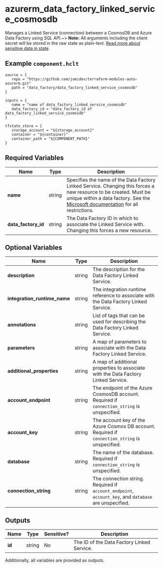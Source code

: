 # azurerm_data_factory_linked_service_cosmosdb

Manages a Linked Service (connection) between a CosmosDB and Azure Data Factory using SQL API.~> **Note:** All arguments including the client secret will be stored in the raw state as plain-text. [Read more about sensitive data in state](/docs/state/sensitive-data.html).

## Example `component.hclt`

```hcl
source = {
   repo = "https://github.com/jumidev/terraform-modules-auto-azurerm.git" 
   path = "data_factory/data_factory_linked_service_cosmosdb" 
}

inputs = {
   name = "name of data_factory_linked_service_cosmosdb" 
   data_factory_id = "data_factory_id of data_factory_linked_service_cosmosdb" 
}

tfstate_store = {
   storage_account = "${storage_account}" 
   container = "${container}" 
   container_path = "${COMPONENT_PATH}" 
}

```

## Required Variables

| Name | Type |  Description |
| ---- | --------- |  ----------- |
| **name** | string |  Specifies the name of the Data Factory Linked Service. Changing this forces a new resource to be created. Must be unique within a data factory. See the [Microsoft documentation](https://docs.microsoft.com/azure/data-factory/naming-rules) for all restrictions. | 
| **data_factory_id** | string |  The Data Factory ID in which to associate the Linked Service with. Changing this forces a new resource. | 

## Optional Variables

| Name | Type |  Description |
| ---- | --------- |  ----------- |
| **description** | string |  The description for the Data Factory Linked Service. | 
| **integration_runtime_name** | string |  The integration runtime reference to associate with the Data Factory Linked Service. | 
| **annotations** | string |  List of tags that can be used for describing the Data Factory Linked Service. | 
| **parameters** | string |  A map of parameters to associate with the Data Factory Linked Service. | 
| **additional_properties** | string |  A map of additional properties to associate with the Data Factory Linked Service. | 
| **account_endpoint** | string |  The endpoint of the Azure CosmosDB account. Required if `connection_string` is unspecified. | 
| **account_key** | string |  The account key of the Azure Cosmos DB account. Required if `connection_string` is unspecified. | 
| **database** | string |  The name of the database. Required if `connection_string` is unspecified. | 
| **connection_string** | string |  The connection string. Required if `account_endpoint`, `account_key`, and `database` are unspecified. | 



## Outputs

| Name | Type | Sensitive? | Description |
| ---- | ---- | --------- | --------- |
| **id** | string | No  | The ID of the Data Factory Linked Service. | 

Additionally, all variables are provided as outputs.
